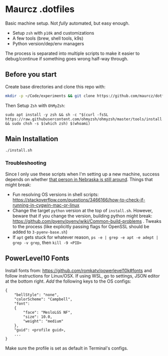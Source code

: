 # Maurcz .dotfiles

Basic machine setup. Not _fully_ automated, but easy enough.

- Setup `zsh` with `p10k` and customizations
- A few tools (brew, shell tools, k9s)
- Python version/dep/env managers

The process is separated into multiple scripts to make it easier to debug/continue if something goes wrong half-way through.

## Before you start

Create base directories and clone this repo with:

```bash
mkdir -p ~/Code/experiments && git clone https://github.com/maurcz/dotfiles.git ~/Code/dotfiles/
```

Then Setup `Zsh` with `OhMyZsh`:

```
sudo apt install -y zsh && sh -c "$(curl -fsSL https://raw.githubusercontent.com/ohmyzsh/ohmyzsh/master/tools/install.sh)" && sudo chsh -s $(which zsh) $(whoami)
```

## Main Installation

```
./install.sh
```

### Troubleshooting

Since I only use these scripts when I'm setting up a new machine, success depends on whether [that person in Nebraska is still around](https://xkcd.com/2347/). Things that might break:

- Fun resolving OS versions in shell scripts: https://stackoverflow.com/questions/3466166/how-to-check-if-running-in-cygwin-mac-or-linux
- Change the target `python` version at the top of `install.sh`. However, beware that if you change the version, building python might break: https://github.com/pyenv/pyenv/wiki/Common-build-problems . Tweaks to the process (like explicitly passing flags for OpenSSL should be added to `3-pyenv-base.sh`)
- If `apt` gets stuck for whatever reason, `ps -e | grep -e apt -e adept | grep -v grep`, then `kill -9 <PID>`

## PowerLevel10 Fonts

Install fonts from: https://github.com/romkatv/powerlevel10k#fonts and follow instructions for Linux/OSX. If using WSL, go to settings, JSON editor at the bottom right. _Add_ the following keys to the OS configs:

```
{
    "bellStyle": "none",
    "colorScheme": "Campbell",
    "font":
    {
        "face": "MesloLGS NF",
        "size": 10.0,
        "weight": "medium"
    },
    "guid": <profile guid>,
    ...
}
```

Make sure the profile is set as default in Terminal's configs.

